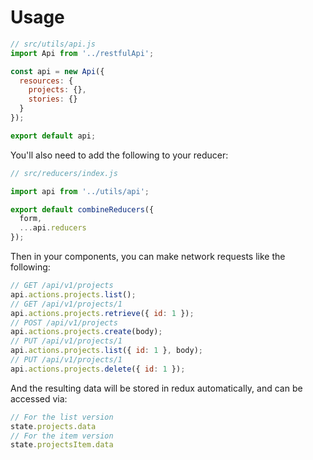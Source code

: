 # Usage

```js
// src/utils/api.js
import Api from '../restfulApi';

const api = new Api({
  resources: {
    projects: {},
    stories: {}
  }
});

export default api;
```

You'll also need to add the following to your reducer:

```js
// src/reducers/index.js

import api from '../utils/api';

export default combineReducers({
  form,
  ...api.reducers
});

```

Then in your components, you can make network requests like the following:

```js
// GET /api/v1/projects
api.actions.projects.list();
// GET /api/v1/projects/1
api.actions.projects.retrieve({ id: 1 });
// POST /api/v1/projects
api.actions.projects.create(body);
// PUT /api/v1/projects/1
api.actions.projects.list({ id: 1 }, body);
// PUT /api/v1/projects/1
api.actions.projects.delete({ id: 1 });
```

And the resulting data will be stored in redux automatically, and can be accessed via:

```js
// For the list version
state.projects.data
// For the item version
state.projectsItem.data
```
